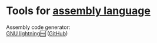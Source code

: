 
# Tools for [assembly language](https://trendless.tech/assembly/)

Assembly code generator:  
[GNU lightning🆓](https://www.gnu.org/software/lightning/) ([GitHub](https://git.savannah.gnu.org/cgit/lightning.git))
